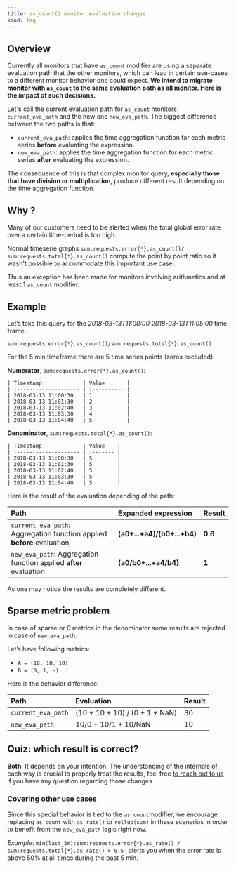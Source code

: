 ```yaml
---
title: as_count() monitor evaluation changes
kind: faq
---
```


## Overview

Currently all monitors that have `as_count` modifier are using a separate evaluation path that the other monitors, which can lead in certain use-cases to a different monitor behavior one could expect. **We intend to migrate monitor with `as_count` to the same evaluation path as all monitor. Here is the impact of such decisions.**  

Let's call the current evaluation path for `as_count` monitors `current_eva_path` and the new one `new_eva_path`. The biggest difference between the two paths is that:

* `current_eva_path`: applies the time aggregation function for each metric series **before** evaluating the expression.
* `new_eva_path`: applies the time aggregation function for each metric series **after** evaluating the expression.

The consequence of this is that complex monitor query, **especially those that have division or multiplication**, produce different result depending on the time aggregation function.

## Why ?

Many of our customers need to be alerted when the total global error rate over a certain time-period is too high.

Normal timeserie graphs `sum:requests.error{*}.as_count()/ sum:requests.total{*}.as_count()` compute the point by point ratio so it wasn't possible to accommodate this important use case.

Thus an exception has been made for monitors involving arithmetics and at least 1 `as_count` modifier.

## Example

Let’s take this query for the  *2018-03-13T11:00:00* *2018-03-13T11:05:00* time frame.:

`sum:requests.error{*}.as_count()/sum:requests.total{*}.as_count()`   

For the 5 min timeframe there are 5 time series points (zeros excluded):

**Numerator**, `sum:requests.error{*}.as_count()`:

```
| Timestamp             | Value       |
| :-------------------- | :---------- |
| 2018-03-13 11:00:30   | 1           |
| 2018-03-13 11:01:30   | 2           |
| 2018-03-13 11:02:40   | 3           |
| 2018-03-13 11:03:30   | 4           |
| 2018-03-13 11:04:40   | 5           |
```

**Denominator**, `sum:requests.total{*}.as_count()`:

```
| Timestamp             | Value    |
| :-------------------- | :------- |
| 2018-03-13 11:00:30   | 5        |
| 2018-03-13 11:01:30   | 5        |
| 2018-03-13 11:02:40   | 5        |
| 2018-03-13 11:03:30   | 5        |
| 2018-03-13 11:04:40   | 5        |
```

Here is the result of the evaluation depending of the path:

| Path | Expanded expression | Result|
|:--------|:--------|:-----|
|`current_eva_path`: Aggregation function applied **before** evaluation | **(a0+...+a4)/(b0+...+b4)** | **0.6**|
|`new_eva_path`: Aggregation function applied **after** evaluation|**(a0/b0+...+a4/b4)**|**1**|

As one may notice the results are completely different.

## Sparse metric problem

In case of sparse or *0* metrics in the denominator some results are rejected in case of `new_eva_path`.

Let’s have following metrics:

* `A = (10, 10, 10)` 
* `B = (0, 1, -)`

Here is the behavior difference: 

| Path | Evaluation | Result |
|:------|:------|:-------|
| `current_eva_path` | (10 + 10 + 10) / (0 + 1 + NaN) | 30 |
| `new_eva_path` | 10/0 + 10/1 + 10/NaN | 10 |

## Quiz: which result is correct?

**Both**, It depends on your intention. The understanding of the internals of each way is crucial to properly treat the results, feel free [to reach out to us][1] if you have any question regarding those changes

### Covering other use cases

Since this special behavior is tied to the `as_count`​ modifier, we encourage replacing `as_count` with `as_rate()` or `rollup(sum)` in these scenarios in order to benefit from the `new_eva_path` logic right now.  

*Example*: `min(last_5m):sum:requests.error{*}.as_rate() / sum:requests.total{*}.as_rate() > 0.5 ` alerts you when the error rate is above 50% at all times during the past 5 min.

[1]: /help